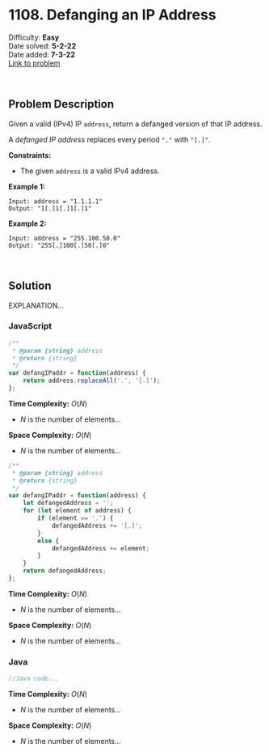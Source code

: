 # 1108. Defanging an IP Address

Difficulty: **Easy**  
Date solved: **5-2-22**  
Date added: **7-3-22**  
[Link to problem](https://leetcode.com/problems/defanging-an-ip-address/)

<br>

## Problem Description

Given a valid (IPv4) IP `address`, return a defanged version of that IP address.

A *defanged IP address* replaces every period `"."` with `"[.]"`.

**Constraints:**

- The given `address` is a valid IPv4 address.

**Example 1:**

```
Input: address = "1.1.1.1"
Output: "1[.]1[.]1[.]1"
```

**Example 2:**

```
Input: address = "255.100.50.0"
Output: "255[.]100[.]50[.]0"
```

<br>

## Solution

EXPLANATION...

### **JavaScript**

```js
/**
 * @param {string} address
 * @return {string}
 */
var defangIPaddr = function(address) {
    return address.replaceAll('.', '[.]');
};
```

**Time Complexity:** $O(N)$
- $N$ is the number of elements...

**Space Complexity:** $O(N)$
- $N$ is the number of elements...

```js
/**
 * @param {string} address
 * @return {string}
 */
var defangIPaddr = function(address) {
    let defangedAddress = '';
    for (let element of address) {
        if (element == '.') {
            defangedAddress += '[.]';
        }
        else {
            defangedAddress += element;
        }
    }
    return defangedAddress;
};
```

**Time Complexity:** $O(N)$
- $N$ is the number of elements...

**Space Complexity:** $O(N)$
- $N$ is the number of elements...

### **Java**

```java
//Java code...
```

**Time Complexity:** $O(N)$
- $N$ is the number of elements...

**Space Complexity:** $O(N)$
- $N$ is the number of elements...
